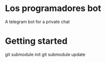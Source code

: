 # Los programadores bot

A telegram bot for a private chat


# Getting started


  git submodule init
  git submodule update

